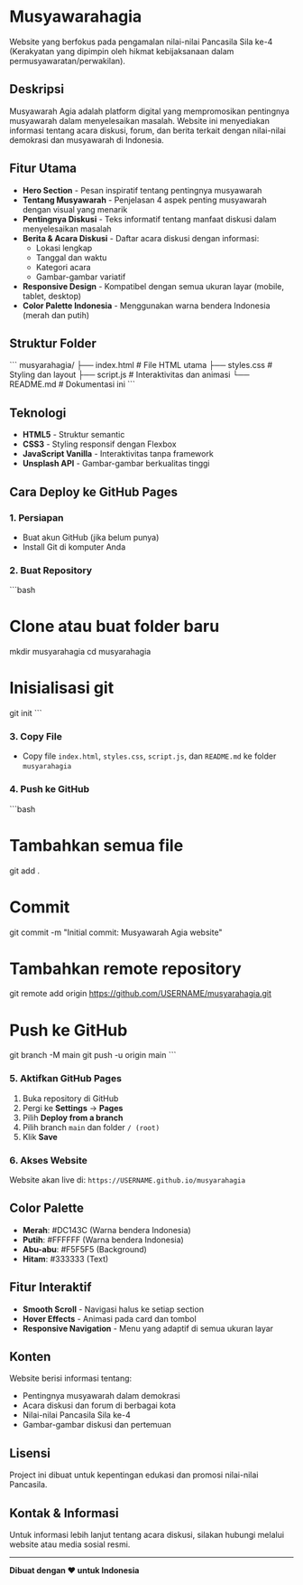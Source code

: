 # Musyawarahagia

Website yang berfokus pada pengamalan nilai-nilai Pancasila Sila ke-4 (Kerakyatan yang dipimpin oleh hikmat kebijaksanaan dalam permusyawaratan/perwakilan).

## Deskripsi

Musyawarah Agia adalah platform digital yang mempromosikan pentingnya musyawarah dalam menyelesaikan masalah. Website ini menyediakan informasi tentang acara diskusi, forum, dan berita terkait dengan nilai-nilai demokrasi dan musyawarah di Indonesia.

## Fitur Utama

- **Hero Section** - Pesan inspiratif tentang pentingnya musyawarah
- **Tentang Musyawarah** - Penjelasan 4 aspek penting musyawarah dengan visual yang menarik
- **Pentingnya Diskusi** - Teks informatif tentang manfaat diskusi dalam menyelesaikan masalah
- **Berita & Acara Diskusi** - Daftar acara diskusi dengan informasi:
  - Lokasi lengkap
  - Tanggal dan waktu
  - Kategori acara
  - Gambar-gambar variatif
- **Responsive Design** - Kompatibel dengan semua ukuran layar (mobile, tablet, desktop)
- **Color Palette Indonesia** - Menggunakan warna bendera Indonesia (merah dan putih)

## Struktur Folder

\`\`\`
musyarahagia/
├── index.html      # File HTML utama
├── styles.css      # Styling dan layout
├── script.js       # Interaktivitas dan animasi
└── README.md       # Dokumentasi ini
\`\`\`

## Teknologi

- **HTML5** - Struktur semantic
- **CSS3** - Styling responsif dengan Flexbox
- **JavaScript Vanilla** - Interaktivitas tanpa framework
- **Unsplash API** - Gambar-gambar berkualitas tinggi

## Cara Deploy ke GitHub Pages

### 1. Persiapan
- Buat akun GitHub (jika belum punya)
- Install Git di komputer Anda

### 2. Buat Repository
\`\`\`bash
# Clone atau buat folder baru
mkdir musyarahagia
cd musyarahagia

# Inisialisasi git
git init
\`\`\`

### 3. Copy File
- Copy file `index.html`, `styles.css`, `script.js`, dan `README.md` ke folder `musyarahagia`

### 4. Push ke GitHub
\`\`\`bash
# Tambahkan semua file
git add .

# Commit
git commit -m "Initial commit: Musyawarah Agia website"

# Tambahkan remote repository
git remote add origin https://github.com/USERNAME/musyarahagia.git

# Push ke GitHub
git branch -M main
git push -u origin main
\`\`\`

### 5. Aktifkan GitHub Pages
1. Buka repository di GitHub
2. Pergi ke **Settings** → **Pages**
3. Pilih **Deploy from a branch**
4. Pilih branch `main` dan folder `/ (root)`
5. Klik **Save**

### 6. Akses Website
Website akan live di: `https://USERNAME.github.io/musyarahagia`

## Color Palette

- **Merah**: #DC143C (Warna bendera Indonesia)
- **Putih**: #FFFFFF (Warna bendera Indonesia)
- **Abu-abu**: #F5F5F5 (Background)
- **Hitam**: #333333 (Text)

## Fitur Interaktif

- **Smooth Scroll** - Navigasi halus ke setiap section
- **Hover Effects** - Animasi pada card dan tombol
- **Responsive Navigation** - Menu yang adaptif di semua ukuran layar

## Konten

Website berisi informasi tentang:
- Pentingnya musyawarah dalam demokrasi
- Acara diskusi dan forum di berbagai kota
- Nilai-nilai Pancasila Sila ke-4
- Gambar-gambar diskusi dan pertemuan

## Lisensi

Project ini dibuat untuk kepentingan edukasi dan promosi nilai-nilai Pancasila.

## Kontak & Informasi

Untuk informasi lebih lanjut tentang acara diskusi, silakan hubungi melalui website atau media sosial resmi.

---

**Dibuat dengan ❤️ untuk Indonesia**
